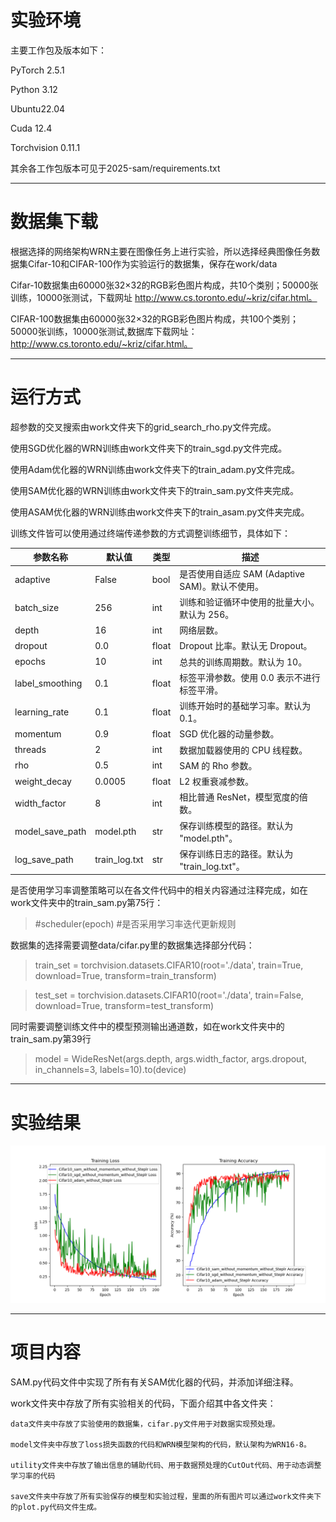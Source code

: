 # 实验环境

主要工作包及版本如下：

PyTorch  2.5.1

Python  3.12

Ubuntu22.04

Cuda  12.4

Torchvision 0.11.1

其余各工作包版本可见于2025-sam/requirements.txt

------

# 数据集下载

根据选择的网络架构WRN主要在图像任务上进行实验，所以选择经典图像任务数据集Cifar-10和CIFAR-100作为实验运行的数据集，保存在work/data

Cifar-10数据集由60000张32×32的RGB彩色图片构成，共10个类别；50000张训练，10000张测试，下载网址 http://www.cs.toronto.edu/~kriz/cifar.html。

CIFAR-100数据集由60000张32×32的RGB彩色图片构成，共100个类别；50000张训练，10000张测试,数据库下载网址：http://www.cs.toronto.edu/~kriz/cifar.html。

------

# 运行方式

超参数的交叉搜索由work文件夹下的grid_search_rho.py文件完成。

使用SGD优化器的WRN训练由work文件夹下的train_sgd.py文件完成。

使用Adam优化器的WRN训练由work文件夹下的train_adam.py文件完成。

使用SAM优化器的WRN训练由work文件夹下的train_sam.py文件夹完成。

使用ASAM优化器的WRN训练由work文件夹下的train_asam.py文件夹完成。

训练文件皆可以使用通过终端传递参数的方式调整训练细节，具体如下：

| 参数名称 | 默认值 | 类型 | 描述 |
| -- | -- | -- | -- |
| adaptive | False | bool | 是否使用自适应 SAM (Adaptive SAM)。默认不使用。 |
| batch_size | 256 | int | 训练和验证循环中使用的批量大小。默认为 256。 |
| depth | 16 | int | 网络层数。 |
| dropout | 0.0 | float | Dropout 比率。默认无 Dropout。 |
| epochs | 10 | int | 总共的训练周期数。默认为 10。 |
| label_smoothing | 0.1 | float | 标签平滑参数。使用 0.0 表示不进行标签平滑。 |
| learning_rate | 0.1 | float | 训练开始时的基础学习率。默认为 0.1。 |
| momentum | 0.9 | float | SGD 优化器的动量参数。 |
| threads | 2 | int | 数据加载器使用的 CPU 线程数。 |
| rho | 0.5 | int | SAM 的 Rho 参数。 |
| weight_decay | 0.0005 | float | L2 权重衰减参数。 |
| width_factor | 8 | int | 相比普通 ResNet，模型宽度的倍数。 |
| model_save_path | model.pth | str | 保存训练模型的路径。默认为 "model.pth"。 |
| log_save_path | train_log.txt | str | 保存训练日志的路径。默认为 "train_log.txt"。 |

是否使用学习率调整策略可以在各文件代码中的相关内容通过注释完成，如在work文件夹中的train_sam.py第75行：   
> #scheduler(epoch) #是否采用学习率迭代更新规则

数据集的选择需要调整data/cifar.py里的数据集选择部分代码：

> train_set = torchvision.datasets.CIFAR10(root='./data', train=True, download=True, transform=train_transform)

> test_set = torchvision.datasets.CIFAR10(root='./data', train=False, download=True, transform=test_transform)

同时需要调整训练文件中的模型预测输出通道数，如在work文件夹中的train_sam.py第39行

> model = WideResNet(args.depth, args.width_factor, args.dropout, in_channels=3, labels=10).to(device)

------

# 实验结果

![](https://raw.githubusercontent.com/ShengqianChen/2025-sam/refs/heads/main/work/save/cifar10_sam_sgd_adam_without_momentum_without_StepLR.png)

------

# 项目内容

SAM.py代码文件中实现了所有有关SAM优化器的代码，并添加详细注释。

work文件夹中存放了所有实验相关的代码，下面介绍其中各文件夹：

    data文件夹中存放了实验使用的数据集，cifar.py文件用于对数据实现预处理。

    model文件夹中存放了loss损失函数的代码和WRN模型架构的代码，默认架构为WRN16-8。

    utility文件夹中存放了输出信息的辅助代码、用于数据预处理的CutOut代码、用于动态调整学习率的代码

    save文件夹中存放了所有实验保存的模型和实验过程，里面的所有图片可以通过work文件夹下的plot.py代码文件生成。
